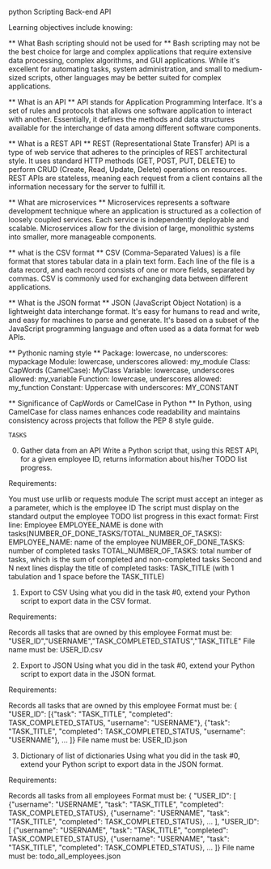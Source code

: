 python Scripting Back-end API

Learning objectives include knowing:

** What Bash scripting should not be used for **
Bash scripting may not be the best choice for large and complex applications that require extensive data processing, complex algorithms, and GUI applications. While it's excellent for automating tasks, system administration, and small to medium-sized scripts, other languages may be better suited for complex applications.

** What is an API **
API stands for Application Programming Interface. It's a set of rules and protocols that allows one software application to interact with another. Essentially, it defines the methods and data structures available for the interchange of data among different software components.

** What is a REST API **
REST (Representational State Transfer) API is a type of web service that adheres to the principles of REST architectural style. It uses standard HTTP methods (GET, POST, PUT, DELETE) to perform CRUD (Create, Read, Update, Delete) operations on resources. REST APIs are stateless, meaning each request from a client contains all the information necessary for the server to fulfill it.

** What are microservices **
Microservices represents a software development technique where an application is structured as a collection of loosely coupled services. Each service is independently deployable and scalable. Microservices allow for the division of large, monolithic systems into smaller, more manageable components.

** what is the CSV format **
CSV (Comma-Separated Values) is a file format that stores tabular data in a plain text form. Each line of the file is a data record, and each record consists of one or more fields, separated by commas. CSV is commonly used for exchanging data between different applications.

** What is the JSON format **
JSON (JavaScript Object Notation) is a lightweight data interchange format. It's easy for humans to read and write, and easy for machines to parse and generate. It's based on a subset of the JavaScript programming language and often used as a data format for web APIs.

** Pythonic naming style **
Package: lowercase, no underscores: mypackage
Module: lowercase, underscores allowed: my_module
Class: CapWords (CamelCase): MyClass
Variable: lowercase, underscores allowed: my_variable
Function: lowercase, underscores allowed: my_function
Constant: Uppercase with underscores: MY_CONSTANT

** Significance of CapWords or CamelCase in Python **
In Python, using CamelCase for class names enhances code readability and maintains consistency across projects that follow the PEP 8 style guide.


	TASKS
0. Gather data from an API
Write a Python script that, using this REST API, for a given employee ID, returns information about his/her TODO list progress.

Requirements:

You must use urllib or requests module
The script must accept an integer as a parameter, which is the employee ID
The script must display on the standard output the employee TODO list progress in this exact format:
First line: Employee EMPLOYEE_NAME is done with tasks(NUMBER_OF_DONE_TASKS/TOTAL_NUMBER_OF_TASKS):
EMPLOYEE_NAME: name of the employee
NUMBER_OF_DONE_TASKS: number of completed tasks
TOTAL_NUMBER_OF_TASKS: total number of tasks, which is the sum of completed and non-completed tasks
Second and N next lines display the title of completed tasks: TASK_TITLE (with 1 tabulation and 1 space before the TASK_TITLE)


1. Export to CSV
Using what you did in the task #0, extend your Python script to export data in the CSV format.

Requirements:

Records all tasks that are owned by this employee
Format must be: "USER_ID","USERNAME","TASK_COMPLETED_STATUS","TASK_TITLE"
File name must be: USER_ID.csv


2. Export to JSON
Using what you did in the task #0, extend your Python script to export data in the JSON format.

Requirements:

Records all tasks that are owned by this employee
Format must be: { "USER_ID": [{"task": "TASK_TITLE", "completed": TASK_COMPLETED_STATUS, "username": "USERNAME"}, {"task": "TASK_TITLE", "completed": TASK_COMPLETED_STATUS, "username": "USERNAME"}, ... ]}
File name must be: USER_ID.json


3. Dictionary of list of dictionaries
Using what you did in the task #0, extend your Python script to export data in the JSON format.

Requirements:

Records all tasks from all employees
Format must be: { "USER_ID": [ {"username": "USERNAME", "task": "TASK_TITLE", "completed": TASK_COMPLETED_STATUS}, {"username": "USERNAME", "task": "TASK_TITLE", "completed": TASK_COMPLETED_STATUS}, ... ], "USER_ID": [ {"username": "USERNAME", "task": "TASK_TITLE", "completed": TASK_COMPLETED_STATUS}, {"username": "USERNAME", "task": "TASK_TITLE", "completed": TASK_COMPLETED_STATUS}, ... ]}
File name must be: todo_all_employees.json
